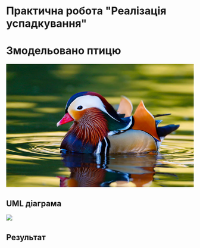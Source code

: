 # Практична робота "Реалізація успадкування"

# Змодельовано птицю

<img src="https://github.com/ppc-ntu-khpi/34-inheritance-NastyaBrilova/blob/master/images/665171-741x486.jpg"/>

## UML діаграма
<img src="https://github.com/ppc-ntu-khpi/34-inheritance-NastyaBrilova/blob/master/images/Bird-Diagram.PNG"/>

## Результат
<img src=""/>

